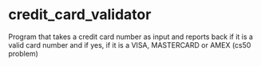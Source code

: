# credit_card_validator
Program that takes a credit card number as input and reports back if it is a valid card number and if yes, if it is a VISA, MASTERCARD or AMEX (cs50 problem)

